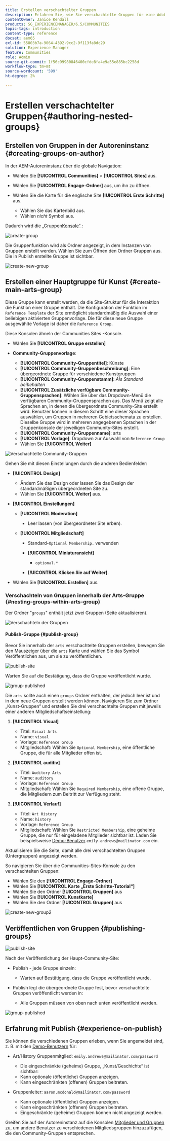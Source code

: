 ```yaml
---
title: Erstellen verschachtelter Gruppen
description: Erfahren Sie, wie Sie verschachtelte Gruppen für eine Adobe Experience Manager Communities-Site erstellen.
contentOwner: Janice Kendall
products: SG_EXPERIENCEMANAGER/6.5/COMMUNITIES
topic-tags: introduction
content-type: reference
docset: aem65
exl-id: 55803b7a-9064-4392-9cc2-9f113fa8dc29
solution: Experience Manager
feature: Communities
role: Admin
source-git-commit: 1f56c99980846400cfde8fa4e9a55e885bc2258d
workflow-type: tm+mt
source-wordcount: '599'
ht-degree: 2%

---
```


# Erstellen verschachtelter Gruppen{#authoring-nested-groups}

## Erstellen von Gruppen in der Autoreninstanz {#creating-groups-on-author}

In der AEM-Autoreninstanz über die globale Navigation:

* Wählen Sie **[!UICONTROL Communities]** > **[!UICONTROL Sites]** aus.
* Wählen Sie **[!UICONTROL Engage-Ordner]** aus, um ihn zu öffnen.
* Wählen Sie die Karte für die englische Site **[!UICONTROL Erste Schritte]** aus.

   * Wählen Sie das Kartenbild aus.
   * Wählen *nicht* Symbol aus.

Dadurch wird die „Gruppen[Konsole“ &#x200B;](/help/communities/groups.md):

![create-group](assets/create-group.png)

Die Gruppenfunktion wird als Ordner angezeigt, in dem Instanzen von Gruppen erstellt werden. Wählen Sie zum Öffnen den Ordner Gruppen aus. Die in Publish erstellte Gruppe ist sichtbar.

![create-new-group](assets/create-new-group.png)

## Erstellen einer Hauptgruppe für Kunst {#create-main-arts-group}

Diese Gruppe kann erstellt werden, da die Site-Struktur für die Interaktion die Funktion einer Gruppe enthält. Die Konfiguration der Funktion im `Reference Template` der Site ermöglicht standardmäßig die Auswahl einer beliebigen aktivierten Gruppenvorlage. Die für diese neue Gruppe ausgewählte Vorlage ist daher die `Reference Group`.

Diese Konsolen ähneln der Communities Sites -Konsole.

* Wählen Sie **[!UICONTROL Gruppe erstellen]**

* **Community-Gruppenvorlage**:

   * **[!UICONTROL Community-Gruppentitel]**: Künste
   * **[!UICONTROL Community-Gruppenbeschreibung]**: Eine übergeordnete Gruppe für verschiedene Kunstgruppen
   * **[!UICONTROL Community-Gruppenstamm]**: *Als Standard beibehalten*
   * **[!UICONTROL Zusätzliche verfügbare Community-Gruppensprachen]**: Wählen Sie über das Dropdown-Menü die verfügbaren Community-Gruppensprachen aus. Das Menü zeigt alle Sprachen an, in denen die übergeordnete Community-Site erstellt wird. Benutzer können in diesem Schritt eine dieser Sprachen auswählen, um Gruppen in mehreren Gebietsschemata zu erstellen. Dieselbe Gruppe wird in mehreren angegebenen Sprachen in der Gruppenkonsole der jeweiligen Community-Sites erstellt.
   * **[!UICONTROL Community-Gruppenname]**: arts
   * **[!UICONTROL Vorlage]**: Dropdown zur Auswahl von `Reference Group`
   * Wählen Sie **[!UICONTROL Weiter]**

![Verschachtelte Community-Gruppen](assets/parent-to-nestedgroup.png)

Gehen Sie mit diesen Einstellungen durch die anderen Bedienfelder:

* **[!UICONTROL Design]**

   * Ändern Sie das Design oder lassen Sie das Design der standardmäßigen übergeordneten Site zu.
   * Wählen Sie **[!UICONTROL Weiter]** aus.

* **[!UICONTROL Einstellungen]**

   * **[!UICONTROL Moderation]**

      * Leer lassen (von übergeordneter Site erben).

   * **[!UICONTROL Mitgliedschaft]**

      * Standard-`Optional Membership.` verwenden

      * **[!UICONTROL Miniaturansicht]**
         * `optional.*`

      * **[!UICONTROL Klicken Sie auf Weiter]**.

* Wählen Sie **[!UICONTROL Erstellen]** aus.

### Verschachteln von Gruppen innerhalb der Arts-Gruppe {#nesting-groups-within-arts-group}

Der Ordner &quot;`groups`&quot; enthält jetzt zwei Gruppen (Seite aktualisieren).

![Verschachteln der Gruppen](assets/create-community-group.png)

#### Publish-Gruppe {#publish-group}

Bevor Sie innerhalb der `arts` verschachtelte Gruppen erstellen, bewegen Sie den Mauszeiger über die `arts` Karte und wählen Sie das Symbol Veröffentlichen aus, um sie zu veröffentlichen.

![publish-site](assets/publish-site.png)

Warten Sie auf die Bestätigung, dass die Gruppe veröffentlicht wurde.

![group-published](assets/group-published.png)

Die `arts` sollte auch einen `groups` Ordner enthalten, der jedoch leer ist und in dem neue Gruppen erstellt werden können. Navigieren Sie zum Ordner „Kunst-Gruppen“ und erstellen Sie drei verschachtelte Gruppen mit jeweils einer anderen Mitgliedschaftseinstellung:

1. **[!UICONTROL Visual]**

   * Titel: `Visual Arts`
   * Name: `visual`
   * Vorlage: `Reference Group`
   * Mitgliedschaft: Wählen Sie `Optional Membership`, eine öffentliche Gruppe, die für alle Mitglieder offen ist.

1. **[!UICONTROL auditiv]**

   * Titel: `Auditory Arts`
   * Name: `auditory`
   * Vorlage: `Reference Group`
   * Mitgliedschaft: Wählen Sie `Required Membership`, eine offene Gruppe, die Mitgliedern zum Beitritt zur Verfügung steht.

1. **[!UICONTROL Verlauf]**

   * Titel: `Art History`
   * Name: `history`
   * Vorlage: `Reference Group`
   * Mitgliedschaft: Wählen Sie `Restricted Membership`, eine geheime Gruppe, die nur für eingeladene Mitglieder sichtbar ist. Laden Sie beispielsweise [Demo-Benutzer](/help/communities/tutorials.md#demo-users) `emily.andrews@mailinator.com` ein.

Aktualisieren Sie die Seite, damit alle drei verschachtelten Gruppen (Untergruppen) angezeigt werden.

So navigieren Sie über die Communities-Sites-Konsole zu den verschachtelten Gruppen:

* Wählen Sie den **[!UICONTROL Engage-Ordner]**
* Wählen Sie **[!UICONTROL Karte „Erste Schritte-Tutorial“]**
* Wählen Sie den Ordner **[!UICONTROL Gruppen]** aus
* Wählen Sie **[!UICONTROL Kunstkarte]**
* Wählen Sie den Ordner **[!UICONTROL Gruppen]** aus

![create-new-group2](assets/create-new-group2.png)

## Veröffentlichen von Gruppen {#publishing-groups}

![publish-site](assets/publish-site.png)

Nach der Veröffentlichung der Haupt-Community-Site:

* Publish - jede Gruppe einzeln:

   * Warten auf Bestätigung, dass die Gruppe veröffentlicht wurde.

* Publish legt die übergeordnete Gruppe fest, bevor verschachtelte Gruppen veröffentlicht werden in:

   * Alle Gruppen müssen von oben nach unten veröffentlicht werden.

![group-published](assets/group-published.png)

## Erfahrung mit Publish {#experience-on-publish}

Sie können die verschiedenen Gruppen erleben, wenn Sie angemeldet sind, z. B. mit den [Demo-Benutzern](/help/communities/tutorials.md#demo-users) für:

* Art/History Gruppenmitglied: `emily.andrews@mailinator.com/password`
   * Die eingeschränkte (geheime) Gruppe, „Kunst/Geschichte“ ist sichtbar:
   * Kann optionale (öffentliche) Gruppen anzeigen.
   * Kann eingeschränkten (offenen) Gruppen beitreten.

* Gruppenleiter: `aaron.mcdonald@mailinator.com/password`

   * Kann optionale (öffentliche) Gruppen anzeigen.
   * Kann eingeschränkten (offenen) Gruppen beitreten.
   * Eingeschränkte (geheime) Gruppen können nicht angezeigt werden.

Greifen Sie auf der Autoreninstanz auf die Konsolen [Mitglieder und Gruppen](/help/communities/members.md) zu, um andere Benutzer zu verschiedenen Mitgliedsgruppen hinzuzufügen, die den Community-Gruppen entsprechen.
